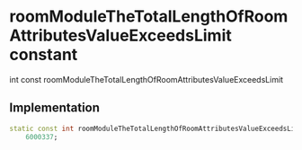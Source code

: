 


# roomModuleTheTotalLengthOfRoomAttributesValueExceedsLimit constant







int const roomModuleTheTotalLengthOfRoomAttributesValueExceedsLimit
  







## Implementation

```dart
static const int roomModuleTheTotalLengthOfRoomAttributesValueExceedsLimit =
    6000337;
```







